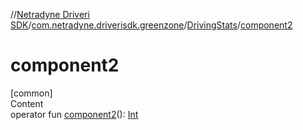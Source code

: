 //[Netradyne Driveri SDK](../../index.md)/[com.netradyne.driverisdk.greenzone](../index.md)/[DrivingStats](index.md)/[component2](component2.md)



# component2  
[common]  
Content  
operator fun [component2](component2.md)(): [Int](https://kotlinlang.org/api/latest/jvm/stdlib/kotlin/-int/index.html)  



